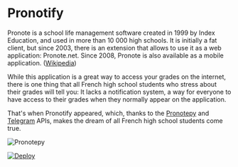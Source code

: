 # Pronotify

Pronote is a school life management software created in 1999 by Index Education, and used in more than 10 000 high schools. It is initially a fat client, but since 2003, there is an extension that allows to use it as a web application: Pronote.net. Since 2008, Pronote is also available as a mobile application. ([Wikipedia](https://fr.wikipedia.org/wiki/Pronote))

While this application is a great way to access your grades on the internet, there is one thing that all French high school students who stress about their grades will tell you:
It lacks a notification system, a way for everyone to have access to their grades when they normally appear on the application.

That's when Pronotify appeared, which, thanks to the [Pronotepy](https://github.com/bain3/pronotepy) and [Telegram](https://core.telegram.org/) APIs, makes the dream of all French high school students come true.


![Pronotepy](https://camo.githubusercontent.com/3ae516af10d2a609989fece36dda63f4d10ee30cca1dd46564454c5bb07697c9/68747470733a2f2f70726f6e6f746570792e72656164746865646f63732e696f2f656e2f6c61746573742f5f696d616765732f69636f6e2e706e67)

[![Deploy](https://www.herokucdn.com/deploy/button.svg)](https://heroku.com/deploy)
